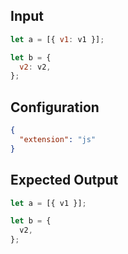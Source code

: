 ## Input

```javascript input
let a = [{ v1: v1 }];

let b = {
  v2: v2,
};
```

## Configuration

```json configuration
{
  "extension": "js"
}
```

## Expected Output

```javascript expected output
let a = [{ v1 }];

let b = {
  v2,
};
```
